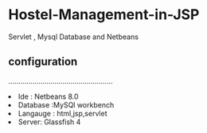 # Hostel-Management-in-JSP
Servlet , Mysql Database and Netbeans

## configuration

....................................................
<li>Ide : Netbeans 8.0 </li>

<li>Database :MySQl workbench</li>

<li>Langauge : html,jsp,servlet</li>

<li>Server: Glassfish 4</li>
